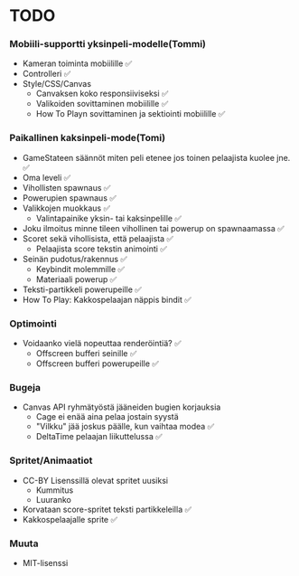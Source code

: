 # TODO

### Mobiili-supportti yksinpeli-modelle(Tommi)
- Kameran toiminta mobiilille :white_check_mark:
- Controlleri :white_check_mark:
- Style/CSS/Canvas
  - Canvaksen koko responsiiviseksi :white_check_mark:
  - Valikoiden sovittaminen mobiilille :white_check_mark:
  - How To Playn sovittaminen ja sektiointi mobiilille :white_check_mark:
  

### Paikallinen kaksinpeli-mode(Tomi)
- GameStateen säännöt miten peli etenee jos toinen pelaajista kuolee jne. :white_check_mark:
- Oma leveli :white_check_mark:
- Vihollisten spawnaus :white_check_mark:
- Powerupien spawnaus :white_check_mark:
- Valikkojen muokkaus :white_check_mark:
  - Valintapainike yksin- tai kaksinpelille :white_check_mark:
- Joku ilmoitus minne tileen vihollinen tai powerup on spawnaamassa :white_check_mark:
- Scoret sekä vihollisista, että pelaajista :white_check_mark:
  - Pelaajista score tekstin animointi :white_check_mark:
- Seinän pudotus/rakennus :white_check_mark:
  - Keybindit molemmille :white_check_mark:
  - Materiaali powerup :white_check_mark:
- Teksti-partikkeli powerupeille :white_check_mark:
- How To Play: Kakkospelaajan näppis bindit :white_check_mark:

### Optimointi
- Voidaanko vielä nopeuttaa renderöintiä? :white_check_mark:
  - Offscreen bufferi seinille :white_check_mark:
  - Offscreen bufferi powerupeille :white_check_mark:

### Bugeja
- Canvas API ryhmätyöstä jääneiden bugien korjauksia
  - Cage ei enää aina pelaa jostain syystä
  - "Vilkku" jää joskus päälle, kun vaihtaa modea :white_check_mark:
  - DeltaTime pelaajan liikuttelussa :white_check_mark:

### Spritet/Animaatiot
- CC-BY Lisenssillä olevat spritet uusiksi
  - Kummitus
  - Luuranko
- Korvataan score-spritet teksti partikkeleilla :white_check_mark:
- Kakkospelaajalle sprite :white_check_mark:

### Muuta
- MIT-lisenssi